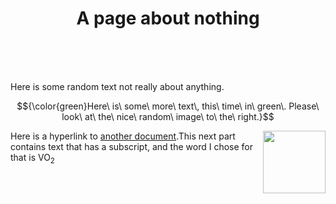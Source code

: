 <h1 align="center">A page about nothing</h1>

<br>
<br>
<br>



Here is some random text not really about anything. 

$${\color{green}Here\ is\ some\ more\ text\, this\ time\ in\ green\.  Please\ look\ at\ the\ nice\ random\ image\ to\ the\ right.}$$

  <img align="right" width="100" height="100" src="https://hatrabbits.com/wp-content/uploads/2017/01/random.jpg">

Here is a hyperlink to [another document]().This next part contains text that has a subscript, and the word I chose for that is VO<sub>2</sub>
